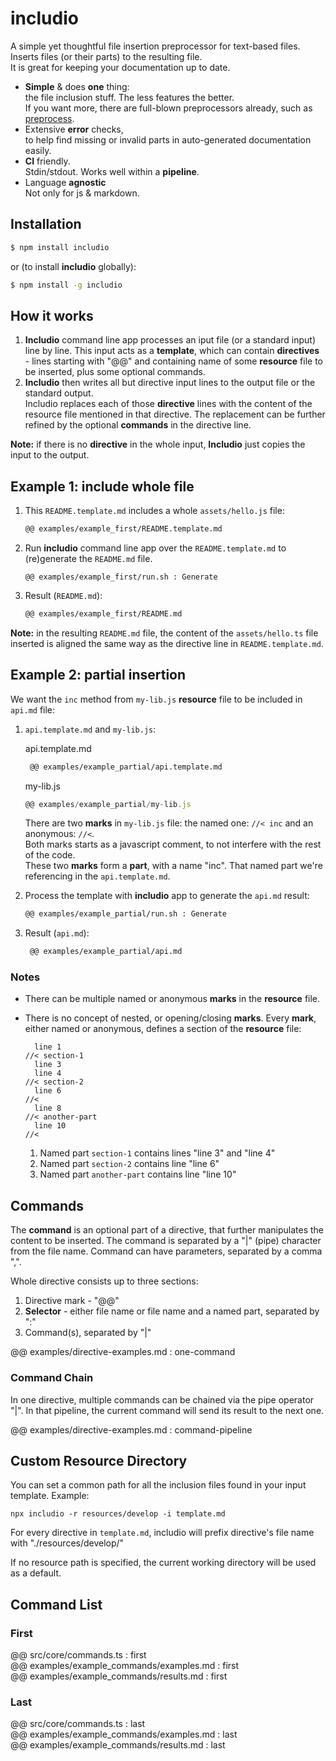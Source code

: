 <!--- Comments are Fun --->

# includio

A simple yet thoughtful file insertion preprocessor for text-based files. Inserts files (or their parts) to the resulting file.  
It is great for keeping your documentation up to date.

- **Simple** & does **one** thing:  
  the file inclusion stuff. The less features the better.  
   If you want more, there are full-blown preprocessors already, such as [preprocess](https://www.npmjs.com/package/preprocess).
- Extensive **error** checks,  
   to help find missing or invalid parts in auto-generated documentation easily.
- **CI** friendly.  
  Stdin/stdout. Works well within a **pipeline**.
- Language **agnostic**  
  Not only for js & markdown.

## Installation

```bash
$ npm install includio
```

or (to install **includio** globally):

```bash
$ npm install -g includio
```

## How it works

1. **Includio** command line app processes an iput file (or a standard input) line by line. This input acts as a **template**, which can contain **directives** - lines starting with "@@" and containing name of some **resource** file to be inserted, plus some optional commands.
2. **Includio** then writes all but directive input lines to the output file or the standard output.  
   Includio replaces each of those **directive** lines with the content of the resource file mentioned in that directive.
   The replacement can be further refined by the optional **commands** in the directive line.

**Note:** if there is no **directive** in the whole input, **Includio** just copies the input to the output.

## Example 1: include whole file

1. This `README.template.md` includes a whole `assets/hello.js` file:

   ```md
   @@ examples/example_first/README.template.md
   ```

2. Run **includio** command line app over the `README.template.md` to (re)generate the `README.md` file.

   ```
   @@ examples/example_first/run.sh : Generate
   ```

3. Result (`README.md`):

   ```md
   @@ examples/example_first/README.md
   ```

**Note:** in the resulting `README.md` file, the content of the `assets/hello.ts` file inserted is aligned the same way as the directive line in `README.template.md`.

## Example 2: partial insertion

We want the `inc` method from `my-lib.js` **resource** file to be included in `api.md` file:

1. `api.template.md` and `my-lib.js`:

   api.template.md
   <!-- prettier-ignore -->
   ~~~md
    @@ examples/example_partial/api.template.md
    ~~~

   my-lib.js

   ```js
   @@ examples/example_partial/my-lib.js
   ```

   There are two **marks** in `my-lib.js` file: the named one: `//< inc` and an anonymous: `//<`.  
   Both marks starts as a javascript comment, to not interfere with the rest of the code.  
    These two **marks** form a **part**, with a name "inc". That named part we're referencing in the `api.template.md`.

2. Process the template with **includio** app to generate the `api.md` result:

   ```sh
   @@ examples/example_partial/run.sh : Generate
   ```

3. Result (`api.md`):

   <!-- prettier-ignore -->
   ````md
    @@ examples/example_partial/api.md
    ````

### Notes

- There can be multiple named or anonymous **marks** in the **resource** file.
- There is no concept of nested, or opening/closing **marks**. Every **mark**, either named or anonymous, defines a section of the **resource** file:

  ```
    line 1
  //< section-1
    line 3
    line 4
  //< section-2
    line 6
  //<
    line 8
  //< another-part
    line 10
  //<
  ```

  1. Named part `section-1` contains lines "line 3" and "line 4"
  2. Named part `section-2` contains line "line 6"
  3. Named part `another-part` contains line "line 10"

## Commands

The **command** is an optional part of a directive, that further manipulates the content to be inserted. The command is separated by a "|" (pipe) character from the file name. Command can have parameters, separated by a comma ",".

Whole directive consists up to three sections:

1. Directive mark - "@@"
2. **Selector** - either file name or file name and a named part, separated by ":"
3. Command(s), separated by "|"

@@ examples/directive-examples.md : one-command

### Command Chain

In one directive, multiple commands can be chained via the pipe operator "|". In that pipeline, the current command will send its result to the next one.

@@ examples/directive-examples.md : command-pipeline

## Custom Resource Directory

You can set a common path for all the inclusion files found in your input template. Example:

```
npx includio -r resources/develop -i template.md
```

For every directive in `template.md`, includio will prefix directive's file name with "./resources/develop/"

If no resource path is specified, the current working directory will be used as a default.

## Command List

### First

@@ src/core/commands.ts : first  
@@ examples/example_commands/examples.md : first  
@@ examples/example_commands/results.md : first

### Last

@@ src/core/commands.ts : last  
@@ examples/example_commands/examples.md : last  
@@ examples/example_commands/results.md : last
